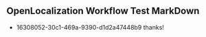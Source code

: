 ## OpenLocalization Workflow Test MarkDown
* 16308052-30c1-469a-9390-d1d2a47448b9 thanks!

<!--HONumber=Jul16_HO2-->


